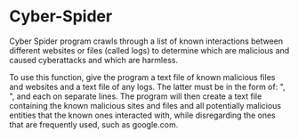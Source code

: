 # Cyber-Spider

Cyber Spider program crawls through a list of known interactions between different websites or files (called logs) to determine which are malicious and caused cyberattacks and which are harmless.

To use this function, give the program a text file of known malicious files and websites and a text file of any logs. The latter must be in the form of: "<entity1>, <entity2>", and each on separate lines. The program will then create a text file containing the known malicious sites and files and all potentially malicious entities that the known ones interacted with, while disregarding the ones that are frequently used, such as google.com. 
